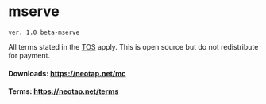 # mserve

`ver. 1.0 beta-mserve`

All terms stated in the [TOS](https://neotap.net/terms) apply. This is open source but do not redistribute for payment.

#### Downloads: https://neotap.net/mc

#### Terms: https://neotap.net/terms
